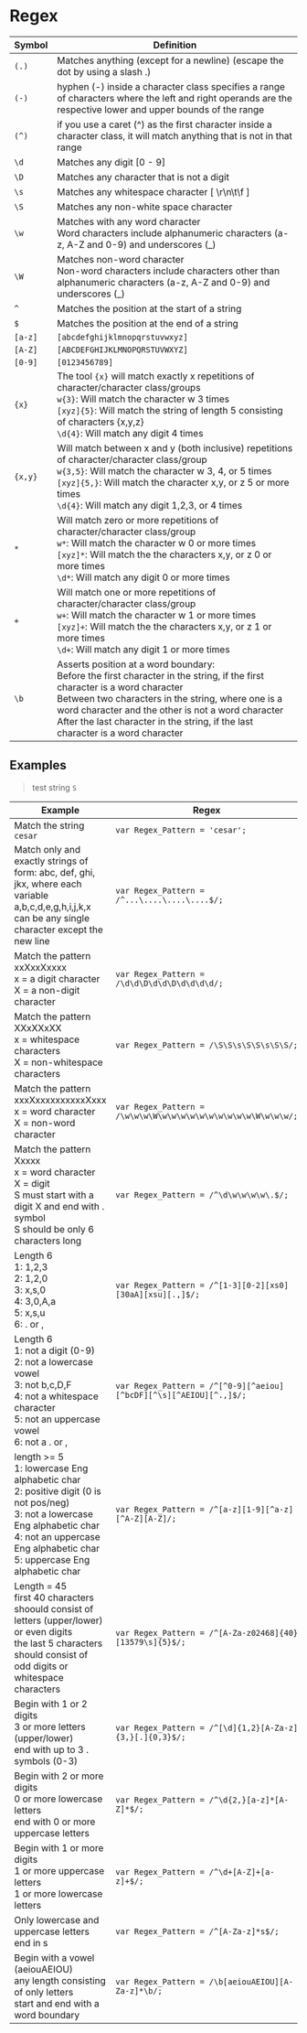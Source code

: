 # Regex

| Symbol  | Definition                                                                                                                                                                                                                                                                                                                     |
| ------- | ------------------------------------------------------------------------------------------------------------------------------------------------------------------------------------------------------------------------------------------------------------------------------------------------------------------------------ |
| `(.)`   | Matches anything (except for a newline) (escape the dot by using a slash \.)                                                                                                                                                                                                                                                   |
| `(-)`   | hyphen (-) inside a character class specifies a range of characters where the left and right operands are the respective lower and upper bounds of the range                                                                                                                                                                   |
| `(^)`   | if you use a caret (^) as the first character inside a character class, it will match anything that is not in that range                                                                                                                                                                                                       |
| `\d`    | Matches any digit [0 - 9]                                                                                                                                                                                                                                                                                                      |
| `\D`    | Matches any character that is not a digit                                                                                                                                                                                                                                                                                      |
| `\s`    | Matches any whitespace character [ \r\n\t\f ]                                                                                                                                                                                                                                                                                  |
| `\S`    | Matches any non-white space character                                                                                                                                                                                                                                                                                          |
| `\w`    | Matches with any word character<br>Word characters include alphanumeric characters (a-z, A-Z and 0-9) and underscores (_)                                                                                                                                                                                                      |
| `\W`    | Matches non-word character<br>Non-word characters include characters other than alphanumeric characters (a-z, A-Z and 0-9) and underscores (_)                                                                                                                                                                                 |
| `^`     | Matches the position at the start of a string                                                                                                                                                                                                                                                                                  |
| `$`     | Matches the position at the end of a string                                                                                                                                                                                                                                                                                    |
| `[a-z]` | `[abcdefghijklmnopqrstuvwxyz]`                                                                                                                                                                                                                                                                                                 |
| `[A-Z]` | `[ABCDEFGHIJKLMNOPQRSTUVWXYZ]`                                                                                                                                                                                                                                                                                                 |
| `[0-9]` | `[0123456789]`                                                                                                                                                                                                                                                                                                                 |
| `{x}`   | The tool `{x}` will match exactly x repetitions of character/character class/groups<br>`w{3}`: Will match the character w 3 times<br>`[xyz]{5}`: Will match the string of length 5 consisting of characters {x,y,z}<br>`\d{4}`: Will match any digit 4 times                                                                   |
| `{x,y}` | Will match between x and y (both inclusive) repetitions of character/character class/group<br>`w{3,5}`: Will match the character w 3, 4, or 5 times<br>`[xyz]{5,}`: Will match the character x,y, or z 5 or more times<br>`\d{4}`: Will match any digit 1,2,3, or 4 times                                                      |
| `*`     | Will match zero or more repetitions of character/character class/group<br>`w*`: Will match the character w 0 or more times<br>`[xyz]*`: Will match the the characters x,y, or z 0 or more times<br>`\d*`: Will match any digit 0 or more times                                                                                 |
| `+`     | Will match one or more repetitions of character/character class/group<br>`w+`: Will match the character w 1 or more times<br>`[xyz]+`: Will match the the characters x,y, or z 1 or more times<br>`\d+`: Will match any digit 1 or more times                                                                                  |
| `\b`    | Asserts position at a word boundary:<br>Before the first character in the string, if the first character is a word character<br>Between two characters in the string, where one is a word character and the other is not a word character<br>After the last character in the string, if the last character is a word character |

## Examples

> test string `S`

| Example                                                                                                                                                                                                          | Regex                                                              |
| ---------------------------------------------------------------------------------------------------------------------------------------------------------------------------------------------------------------- | ------------------------------------------------------------------ |
| Match the string `cesar`                                                                                                                                                                                         | `var Regex_Pattern = 'cesar';`                                     |
| Match only and exactly strings of form: abc, def, ghi, jkx, where each variable a,b,c,d,e,g,h,i,j,k,x can be any single character except the new line                                                            | `var Regex_Pattern = /^...\....\....\....$/;`                      |
| Match the pattern xxXxxXxxxx<br>x = a digit character<br>X = a non-digit character                                                                                                                               | `var Regex_Pattern = /\d\d\D\d\d\D\d\d\d\d/;`                      |
| Match the pattern XXxXXxXX<br>x = whitespace characters<br>X = non-whitespace characters                                                                                                                         | `var Regex_Pattern = /\S\S\s\S\S\s\S\S/;`                          |
| Match the pattern xxxXxxxxxxxxxxXxxx<br>x = word character<br>X = non-word character                                                                                                                             | `var Regex_Pattern = /\w\w\w\W\w\w\w\w\w\w\w\w\w\w\W\w\w\w/;`      |
| Match the pattern Xxxxx<br>x = word character<br>X = digit<br>S must start with a digit X and end with . symbol<br>S should be only 6 characters long                                                            | `var Regex_Pattern = /^\d\w\w\w\w\.$/;`                            |
| Length 6<br>1: 1,2,3<br>2: 1,2,0<br>3: x,s,0<br>4: 3,0,A,a<br>5: x,s,u<br>6: . or ,                                                                                                                              | `var Regex_Pattern = /^[1-3][0-2][xs0][30aA][xsu][.,]$/;`          |
| Length 6<br>1: not a digit (0-9)<br>2: not a lowercase vowel<br>3: not b,c,D,F<br>4: not a whitespace character<br>5: not an uppercase vowel<br>6: not a . or ,                                                  | `var Regex_Pattern = /^[^0-9][^aeiou][^bcDF][^\s][^AEIOU][^.,]$/;` |
| length >= 5<br>1: lowercase Eng alphabetic char<br>2: positive digit (0 is not pos/neg)<br>3: not a lowercase Eng alphabetic char<br>4: not an uppercase Eng alphabetic char<br>5: uppercase Eng alphabetic char | `var Regex_Pattern = /^[a-z][1-9][^a-z][^A-Z][A-Z]/;`              |
| Length = 45<br>first 40 characters shoould consist of letters  (upper/lower) or even digits<br>the last 5 characters should consist of odd digits or whitespace characters                                       | `var Regex_Pattern = /^[A-Za-z02468]{40}[13579\s]{5}$/;`           |
| Begin with 1 or 2 digits<br>3 or more letters (upper/lower)<br>end with up to 3 . symbols (0-3)                                                                                                                  | `var Regex_Pattern = /^[\d]{1,2}[A-Za-z]{3,}[.]{0,3}$/;`           |
| Begin with 2 or more digits<br>0 or more lowercase letters<br>end with 0 or more uppercase letters                                                                                                               | `var Regex_Pattern = /^\d{2,}[a-z]*[A-Z]*$/;`                      |
| Begin with 1 or more digits<br>1 or more uppercase letters<br>1 or more lowercase letters                                                                                                                        | `var Regex_Pattern = /^\d+[A-Z]+[a-z]+$/;`                         |
| Only lowercase and uppercase letters<br>end in s                                                                                                                                                                 | `var Regex_Pattern = /^[A-Za-z]*s$/;`                              |
Begin with a vowel (aeiouAEIOU)<br>any length consisting of only letters<br>start and end with a word boundary | `var Regex_Pattern = /\b[aeiouAEIOU][A-Za-z]*\b/;`